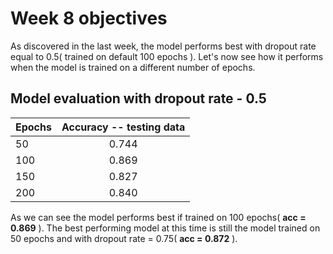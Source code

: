 # Week 8 objectives

As discovered in the last week, the model performs best with dropout rate equal to 0.5( trained on default 100 epochs ). Let's now see how it performs when the model is trained on a different number of epochs.

## Model evaluation with dropout rate - 0.5
Epochs | Accuracy -- testing data  |
| ------------- |:-------------:|
| 50      |  0.744 |
| 100      | 0.869 |
| 150 | 0.827 |   
| 200 | 0.840 |    

As we can see the model performs best if trained on 100 epochs( **acc = 0.869** ).
The best performing model at this time is still the model trained on 50 epochs and with dropout rate = 0.75( **acc = 0.872** ).
